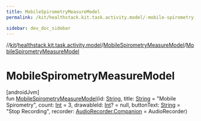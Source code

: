 ```yaml
---
title: MobileSpirometryMeasureModel
permalink: /kit/healthstack.kit.task.activity.model/-mobile-spirometry-measure-model/-mobile-spirometry-measure-model.html

sidebar: dev_doc_sidebar
---
```

//[kit](../../../kit.html)/[healthstack.kit.task.activity.model](../index.html)/[MobileSpirometryMeasureModel](index.html)/[MobileSpirometryMeasureModel](-mobile-spirometry-measure-model.html)



# MobileSpirometryMeasureModel



[androidJvm]\
fun [MobileSpirometryMeasureModel](-mobile-spirometry-measure-model.html)(id: [String](https://kotlinlang.org/api/latest/jvm/stdlib/kotlin/-string/index.html), title: [String](https://kotlinlang.org/api/latest/jvm/stdlib/kotlin/-string/index.html) = &quot;Mobile Spirometry&quot;, count: [Int](https://kotlinlang.org/api/latest/jvm/stdlib/kotlin/-int/index.html) = 3, drawableId: [Int](https://kotlinlang.org/api/latest/jvm/stdlib/kotlin/-int/index.html)? = null, buttonText: [String](https://kotlinlang.org/api/latest/jvm/stdlib/kotlin/-string/index.html) = &quot;Stop Recording&quot;, recorder: [AudioRecorder.Companion](../../healthstack.kit.sensor/-audio-recorder/-companion/index.html) = AudioRecorder)




